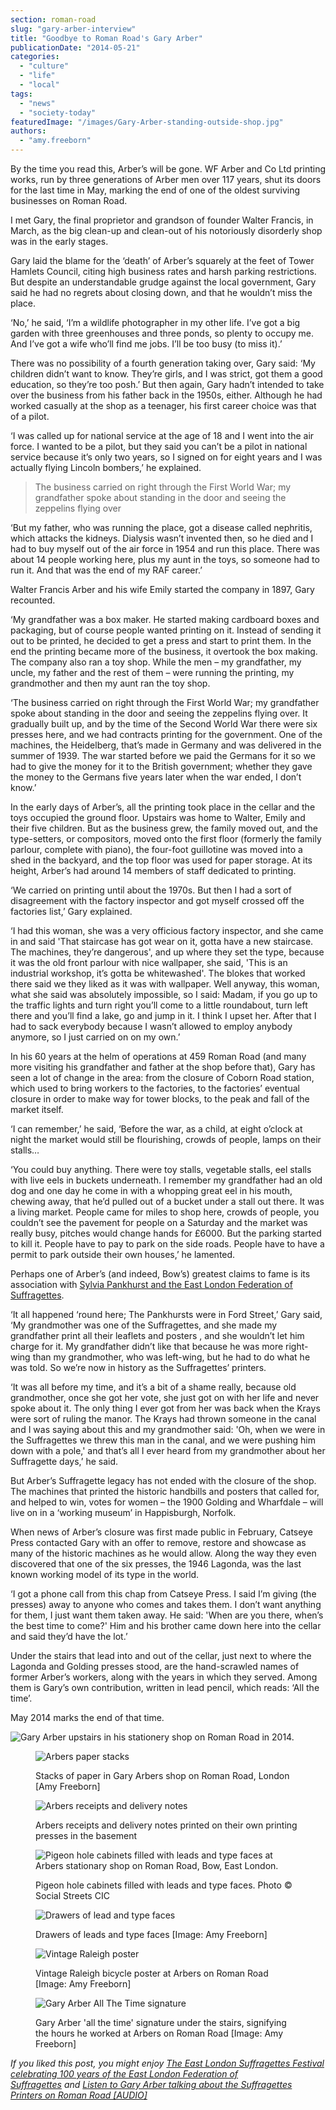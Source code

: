 ```yaml
---
section: roman-road
slug: "gary-arber-interview"
title: "Goodbye to Roman Road's Gary Arber"
publicationDate: "2014-05-21"
categories: 
  - "culture"
  - "life"
  - "local"
tags: 
  - "news"
  - "society-today"
featuredImage: "/images/Gary-Arber-standing-outside-shop.jpg"
authors: 
  - "amy.freeborn"
---
```


By the time you read this, Arber’s will be gone. WF Arber and Co Ltd printing works, run by three generations of Arber men over 117 years, shut its doors for the last time in May, marking the end of one of the oldest surviving businesses on Roman Road.

I met Gary, the final proprietor and grandson of founder Walter Francis, in March, as the big clean-up and clean-out of his notoriously disorderly shop was in the early stages.

Gary laid the blame for the ‘death’ of Arber’s squarely at the feet of Tower Hamlets Council, citing high business rates and harsh parking restrictions. But despite an understandable grudge against the local government, Gary said he had no regrets about closing down, and that he wouldn’t miss the place.

‘No,’ he said, ‘I’m a wildlife photographer in my other life. I’ve got a big garden with three greenhouses and three ponds, so plenty to occupy me. And I’ve got a wife who’ll find me jobs. I’ll be too busy (to miss it).’

There was no possibility of a fourth generation taking over, Gary said: ‘My children didn’t want to know. They’re girls, and I was strict, got them a good education, so they’re too posh.’ But then again, Gary hadn’t intended to take over the business from his father back in the 1950s, either. Although he had worked casually at the shop as a teenager, his first career choice was that of a pilot.

‘I was called up for national service at the age of 18 and I went into the air force. I wanted to be a pilot, but they said you can’t be a pilot in national service because it’s only two years, so I signed on for eight years and I was actually flying Lincoln bombers,’ he explained.

> The business carried on right through the First World War; my grandfather spoke about standing in the door and seeing the zeppelins flying over

‘But my father, who was running the place, got a disease called nephritis, which attacks the kidneys. Dialysis wasn’t invented then, so he died and I had to buy myself out of the air force in 1954 and run this place. There was about 14 people working here, plus my aunt in the toys, so someone had to run it. And that was the end of my RAF career.’

Walter Francis Arber and his wife Emily started the company in 1897, Gary recounted.

‘My grandfather was a box maker. He started making cardboard boxes and packaging, but of course people wanted printing on it. Instead of sending it out to be printed, he decided to get a press and start to print them. In the end the printing became more of the business, it overtook the box making. The company also ran a toy shop. While the men – my grandfather, my uncle, my father and the rest of them – were running the printing, my grandmother and then my aunt ran the toy shop.

‘The business carried on right through the First World War; my grandfather spoke about standing in the door and seeing the zeppelins flying over. It gradually built up, and by the time of the Second World War there were six presses here, and we had contracts printing for the government. One of the machines, the Heidelberg, that’s made in Germany and was delivered in the summer of 1939. The war started before we paid the Germans for it so we had to give the money for it to the British government; whether they gave the money to the Germans five years later when the war ended, I don’t know.’

In the early days of Arber’s, all the printing took place in the cellar and the toys occupied the ground floor. Upstairs was home to Walter, Emily and their five children. But as the business grew, the family moved out, and the type-setters, or compositors, moved onto the first floor (formerly the family parlour, complete with piano), the four-foot guillotine was moved into a shed in the backyard, and the top floor was used for paper storage. At its height, Arber’s had around 14 members of staff dedicated to printing.

‘We carried on printing until about the 1970s. But then I had a sort of disagreement with the factory inspector and got myself crossed off the factories list,’ Gary explained.

‘I had this woman, she was a very officious factory inspector, and she came in and said 'That staircase has got wear on it, gotta have a new staircase. The machines, they’re dangerous', and up where they set the type, because it was the old front parlour with nice wallpaper, she said, 'This is an industrial workshop, it’s gotta be whitewashed'. The blokes that worked there said we they liked as it was with wallpaper. Well anyway, this woman, what she said was absolutely impossible, so I said: Madam, if you go up to the traffic lights and turn right you’ll come to a little roundabout, turn left there and you’ll find a lake, go and jump in it. I think I upset her. After that I had to sack everybody because I wasn’t allowed to employ anybody anymore, so I just carried on on my own.’

In his 60 years at the helm of operations at 459 Roman Road (and many more visiting his grandfather and father at the shop before that), Gary has seen a lot of change in the area: from the closure of Coborn Road station, which used to bring workers to the factories, to the factories’ eventual closure in order to make way for tower blocks, to the peak and fall of the market itself.

‘I can remember,’ he said, ‘Before the war, as a child, at eight o’clock at night the market would still be flourishing, crowds of people, lamps on their stalls…

‘You could buy anything. There were toy stalls, vegetable stalls, eel stalls with live eels in buckets underneath. I remember my grandfather had an old dog and one day he come in with a whopping great eel in his mouth, chewing away, that he’d pulled out of a bucket under a stall out there. It was a living market. People came for miles to shop here, crowds of people, you couldn’t see the pavement for people on a Saturday and the market was really busy, pitches would change hands for £6000. But the parking started to kill it. People have to pay to park on the side roads. People have to have a permit to park outside their own houses,’ he lamented.

Perhaps one of Arber’s (and indeed, Bow’s) greatest claims to fame is its association with [Sylvia Pankhurst and the East London Federation of Suffragettes](https://romanroadlondon.com/east-london-federation-suffragettes-established/).

‘It all happened ‘round here; The Pankhursts were in Ford Street,’ Gary said, ‘My grandmother was one of the Suffragettes, and she made my grandfather print all their leaflets and posters , and she wouldn’t let him charge for it. My grandfather didn’t like that because he was more right-wing than my grandmother, who was left-wing, but he had to do what he was told. So we’re now in history as the Suffragettes’ printers.

‘It was all before my time, and it’s a bit of a shame really, because old grandmother, once she got her vote, she just got on with her life and never spoke about it. The only thing I ever got from her was back when the Krays were sort of ruling the manor. The Krays had thrown someone in the canal and I was saying about this and my grandmother said: 'Oh, when we were in the Suffragettes we threw this man in the canal, and we were pushing him down with a pole,' and that’s all I ever heard from my grandmother about her Suffragette days,’ he said.

But Arber’s Suffragette legacy has not ended with the closure of the shop. The machines that printed the historic handbills and posters that called for, and helped to win, votes for women – the 1900 Golding and Wharfdale – will live on in a ‘working museum’ in Happisburgh, Norfolk.

When news of Arber’s closure was first made public in February, Catseye Press contacted Gary with an offer to remove, restore and showcase as many of the historic machines as he would allow. Along the way they even discovered that one of the six presses, the 1946 Lagonda, was the last known working model of its type in the world.

‘I got a phone call from this chap from Catseye Press. I said I’m giving (the presses) away to anyone who comes and takes them. I don’t want anything for them, I just want them taken away. He said: 'When are you there, when’s the best time to come?' Him and his brother came down here into the cellar and said they’d have the lot.’

Under the stairs that lead into and out of the cellar, just next to where the Lagonda and Golding presses stood, are the hand-scrawled names of former Arber’s workers, along with the years in which they served. Among them is Gary’s own contribution, written in lead pencil, which reads: ‘All the time’.

May 2014 marks the end of that time.

![Gary Arber upstairs in his stationery shop on Roman Road in 2014.](/images/Gary-Arber-upstairs-shop-Roman-Road-1024x683.jpg)

<figure>

![Arbers paper stacks](/images/Arbers_paper-stacks-1024x683.jpg)

<figcaption>

Stacks of paper in Gary Arbers shop on Roman Road, London \[Amy Freeborn\]

</figcaption>

</figure>

<figure>

![Arbers receipts and delivery notes](/images/Arbers-printed-receipts-notes-1-1024x682.jpg)

<figcaption>

Arbers receipts and delivery notes printed on their own printing presses in the basement

</figcaption>

</figure>

<figure>

![Pigeon hole cabinets filled with leads and type faces at Arbers stationary shop on Roman Road, Bow, East London.](/images/Arbers-lead-print-blocks-compositor-room-bow.jpg)

<figcaption>

Pigeon hole cabinets filled with leads and type faces. Photo © Social Streets CIC

</figcaption>

</figure>

<figure>

![Drawers of lead and type faces](/images/Arber-compositor-room-type-block-drawers-1-1024x683.jpg)

<figcaption>

Drawers of leads and type faces \[Image: Amy Freeborn\]

</figcaption>

</figure>

<figure>

![Vintage Raleigh poster](/images/Arbers-vintage-Raleigh-bicyle-advertising-poster-1-1024x682.jpg)

<figcaption>

Vintage Raleigh bicycle poster at Arbers on Roman Road \[Image: Amy Freeborn\]

</figcaption>

</figure>

<figure>

![Gary Arber All The Time signature](/images/Gary-Arber-name-under-stairs-1-1024x768.jpg)

<figcaption>

Gary Arber 'all the time' signature under the stairs, signifying the hours he worked at Arbers on Roman Road \[Image: Amy Freeborn\]

</figcaption>

</figure>

_If you liked this post, you might enjoy_ [_The East London Suffragettes Festival celebrating 100 years of the East London Federation of Suffragettes_](https://romanroadlondon.com/east-london-suffragettes-festival) _and_ [_Listen to Gary Arber talking about the Suffragettes Printers on Roman Road \[AUDIO\]_](https://romanroadlondon.com/suffragettes-printers-audio/)
